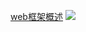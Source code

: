 [web框架概述](http://oyrpkn4bk.bkt.clouddn.com/web%E6%A1%86%E6%9E%B6%E6%A6%82%E8%BF%B0.jpg)
![](http://oyrpkn4bk.bkt.clouddn.com/%E6%A8%A1%E6%9D%BF%E5%BC%95%E6%93%8E.jpg)
